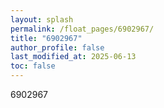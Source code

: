 ```yaml
---
layout: splash
permalink: /float_pages/6902967/
title: "6902967"
author_profile: false
last_modified_at: 2025-06-13
toc: false
---
```

 
6902967
